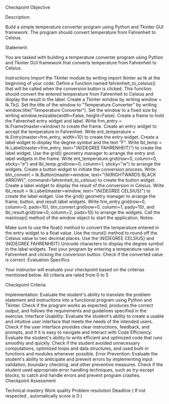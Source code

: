 Checkpoint Objective
 

Description: 

Build a simple temperature converter program using Python and Tkinter GUI framework. The program should convert temperature from Fahrenheit to Celsius.

Statement: 

You are tasked with building a temperature converter program using Python and Tkinter GUI framework that converts temperature from Fahrenheit to Celsius.

 

Instructions
Import the Tkinter module by writing import tkinter as tk at the beginning of your code.
Define a function named fahrenheit_to_celsius() that will be called when the conversion button is clicked. This function should convert the entered temperature from Fahrenheit to Celsius and display the result in the label.
Create a Tkinter window by writing window = tk.Tk(). Set the title of the window to "Temperature Converter" by writing window.title("Temperature Converter").
Set the window to a fixed size by writing window.resizable(width=False, height=False).
Create a frame to hold the Fahrenheit entry widget and label. Write frm_entry = tk.Frame(master=window) to create the frame.
Create an entry widget to accept the temperature in Fahrenheit. Write ent_temperature = tk.Entry(master=frm_entry, width=10) to create the entry widget.
Create a label widget to display the degree symbol and the text "F". Write lbl_temp = tk.Label(master=frm_entry, text="\N{DEGREE FAHRENHEIT}") to create the label widget.
Use the grid() geometry manager to arrange the entry and label widgets in the frame. Write ent_temperature.grid(row=0, column=0, sticky="e") and lbl_temp.grid(row=0, column=1, sticky="w") to arrange the widgets.
Create a button widget to initiate the conversion process. Write btn_convert = tk.Button(master=window, text="\N{RIGHTWARDS BLACK ARROW}", command=fahrenheit_to_celsius) to create the button widget.
Create a label widget to display the result of the conversion in Celsius. Write lbl_result = tk.Label(master=window, text="\N{DEGREE CELSIUS}") to create the label widget.
Use the grid() geometry manager to arrange the frame, button, and result label widgets. Write frm_entry.grid(row=0, column=0, padx=10), btn_convert.grid(row=0, column=1, pady=10), and lbl_result.grid(row=0, column=2, padx=10) to arrange the widgets.
Call the mainloop() method of the window object to start the application.
Notes:

Make sure to use the float() method to convert the temperature entered in the entry widget to a float value.
Use the round() method to round off the Celsius value to two decimal places.
Use the \N{DEGREE CELSIUS} and \N{DEGREE FAHRENHEIT} Unicode characters to display the degree symbol in the label widgets.
Test your program by entering a temperature value in Fahrenheit and clicking the conversion button. Check if the converted value is correct.
Evaluation Specifics

Your instructor will evaluate your checkpoint based on the criterias mentioned below. All criteria are rated from 0 to 5

 Checkpoint Criteria

Implementation: Evaluate the student's ability to translate the problem statement and instructions into a functional program using Python and Tkinter. Check if the program works as expected, produces the correct output, and follows the requirements and guidelines specified in the exercise.
Interface Usability: Evaluate the student's ability to create a usable and intuitive user interface that meets the needs of the intended users. Check if the user interface provides clear instructions, feedback, and prompts, and if it is easy to navigate and interact with
Code Efficiency: Evaluate the student's ability to write efficient and optimized code that runs smoothly and quickly. Check if the student avoided unnecessary computations, optimized loops and data structures, and used built-in functions and modules whenever possible.
Error Prevention: Evaluate the student's ability to anticipate and prevent errors by implementing input validation, boundary checking, and other preventive measures. Check if the student used appropriate error handling techniques, such as try-except blocks, to catch and handle errors and prevent program crashes.
Checkpoint Assessment

Technical mastery
Work quality
Problem resolution
Deadline ( If not respected , automatically score is 0 )
